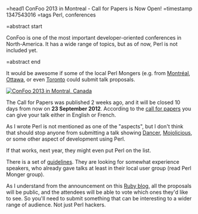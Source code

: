 =head1 ConFoo 2013 in Montreal - Call for Papers is Now Open!
=timestamp 1347543016
=tags Perl, conferences

=abstract start

ConFoo is one of the most important developer-oriented conferences in North-America.
It has a wide range of topics, but as of now, Perl is not included yet.

=abstract end

It would be awesome if some of the local Perl Mongers
(e.g. from <a href="http://montreal.pm.org/">Montréal</a>,
<a href="http://ottawa.pm.org/">Ottawa</a>, or even <a href="http://to.pm.org/">Toronto</a> could submit
talk proposals.

<a href="http://confoo.ca/en" lang="en"><img src="/img/confoo2013.jpg" alt="ConFoo 2013 in Montral, Canada"
style="border:0;" /></a>

The Call for Papers was published 2 weeks ago, and it will be closed 10 days from now on <b>23 September 2012</b>.
According to the <a href="http://confoo.ca/en/call-for-papers">call for papers</a> you can give your talk either
in English or French.

As I wrote Perl is not mentioned as one of the "aspects", but I don't think that should stop anyone from submitting
a talk showing <a href="http://perldancer.org/">Dancer</a>, <a href="http://mojolicio.us/">Mojolicious</a>, or some
other aspect of development using Perl.

If that works, next year, they might even put Perl on the list.

There is a set of <a href="http://confoo.ca/en/call-for-papers/guidelines">guidelines</a>. They are looking for
somewhat experience speakers, who already gave talks at least in their local user group (read Perl Monger group).

As I understand from the announcement on this <a
href="http://www.ruby-lang.org/en/news/2012/09/07/confoo-2013call-for-papers-is-now-open/">Ruby blog</a>,
all the proposals will be public, and the attendees will be able to vote which ones they'd like to see.
So you'll need to submit something that can be interesting to a wider range of audience. Not just Perl hackers.

